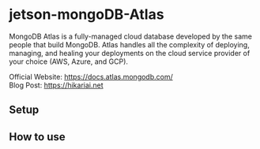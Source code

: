 # jetson-mongoDB-Atlas

MongoDB Atlas is a fully-managed cloud database developed by the same people that build MongoDB. Atlas handles all the complexity of deploying, managing, and healing your deployments on the cloud service provider of your choice (AWS, Azure, and GCP). 

Official Website: https://docs.atlas.mongodb.com/ \
Blog Post: https://hikariai.net





## Setup 

## How to use
